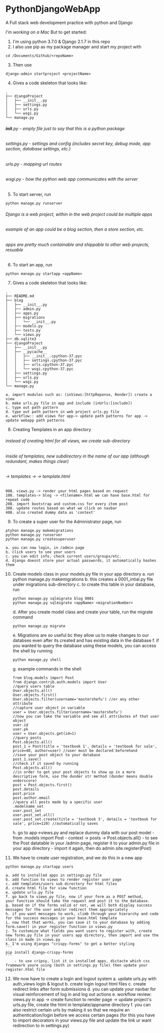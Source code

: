 # PythonDjangoWebApp
A Full stack web development practice with python and Django


*I'm working on a Mac*
But to get started: 
1. I'm using python 3.7.0 & Django 2.1.7 in this repo
2. I also use pip as my package manager and start my project with
```
cd /Documents/Github/<repoName>
```
3. Then use 
```
django-admin startproject <projectName>
```
4. Gives a code skeleton that looks like:
```
.
├── djangoProject
│   ├── __init__.py
│   ├── settings.py
│   ├── urls.py
│   └── wsgi.py
└── manage.py 
```
   ###### __init__.py - empty file just to say that this is a python package
   ###### settings.py - settings and config (includes secret key, debug mode, app section, database settings, etc.)
   ###### urls.py - mapping url routes
   ###### wsgi.py - how the python web app communicates with the server
5. To start server, run
```
python manage.py runserver
```
   ###### Django is a web project, within in the web project could be multiple apps
   ###### example of an app could be a blog section, then a store section, etc.
   ###### apps are pretty much containable and shippable to other web projects, resuable
6. To start an app, run
```
python manage.py startapp <appName>
```
7. Gives a code skeleton that looks like:
```
.
├── README.md
├── blog
│   ├── __init__.py
│   ├── admin.py
│   ├── apps.py
│   ├── migrations
│   │   └── __init__.py
│   ├── models.py
│   ├── tests.py
│   └── views.py
├── db.sqlite3
├── djangoProject
│   ├── __init__.py
│   ├── __pycache__
│   │   ├── __init__.cpython-37.pyc
│   │   ├── settings.cpython-37.pyc
│   │   ├── urls.cpython-37.pyc
│   │   └── wsgi.cpython-37.pyc
│   ├── settings.py
│   ├── urls.py
│   └── wsgi.py
└── manage.py
```
	a. import modules such as: (inViews:[httpReponse, Render]) create a view
	b. make urls.py file in app and include (inUrls:[include])
	c. type out path pattern
	d. type out path pattern in web project urls.py file
	e. workflow:: add views for app-> update path patterns for app -> update webapp path patterns
8. Creating Templates in an app directory
###### instead of creating html for all views, we create <templates> sub-directory
###### inside of templates, new subdirectory in the name of our app (although redundant, makes things clear)
###### <whateverAppName> -> templates -> <whatverAppName> -> template.html
	008. views.py -> render your html pages based on request
	108. templates-> blog -> <filename>.html we can have base.html for repeat code
	208. import bootstrap and custom.css for every item post
	308. update routes based on what we click on navbar
	408. also created dummy data as 'context'
9. To create a super user for the Administrator page, run
```
ptyhon manage.py makemigrations
python manage.py runserver
python manage.py createsuperuser
```
	a. you can now login, in /admin page
	b. click users to see your users
	c. you can edit info, check current users/groups/etc. 
	d. django doesnt store your actual passwords, it automatically hashes them
10. Create models class in your models.py file in your app directory
	a. run python manage.py makemigrations
	b. this creates a 0001_intial.py file under migrations sub-directory
	c. to create this table in your database, run 
	```
	python manage.py sqlmigrate blog 0001
	python manage.py sqlmigrate <appName> <migrationNumber>
	``` 
	d. After you create model class and create your table, run the migrate command 
	```
	python manage.py migrate
	```
	e. Migrations are so useful bc they allow us to make changes to our databses even after its created and has existing data in the database
	f. if you wanted to query the database using these models, you can access the shell by running
	```
	python manage.py shell
	```
	g. example commands in the shell
	```
	from blog.models import Post
	from django.contrib.auth.models import User
	//query users table
	User.objects.all()
	User.objects.first()
	User.objects.filter(username='mastershefu') //or any other attribute
	//capture user object in variable
	user = User.objects.filter(username='mastershefu')
	//now you can take the variable and see all attributes of that user object
	user.id
	user.pk
	user = User.objects.get(id=1)
	//query posts 
	Post.objects.all()
	post_1 = Post(title = 'textbook 1', details = 'textbook for sale', price=40, author=user) //user must be declared beforehand
	//save your post object to your database
	post_1.save()
	//check if it saved by running
	Post.objects.all()
	//in order to get your post objects to show up in a more descriptive form, use the dunder str method (dunder means double underscore)
	post = Post.objects.first() 
	post.details
	post.price
	post.author.email
	//query all posts made by a specific user
	.modelname_set
	user.post_set
	user.post_set.all() 
	user.post_set.create(title = 'textbook 3', details = 'textbook for sale', price=120) //automatically saves
	```
	h. go to app->views.py and replace dummy data with our post model
		- from .models import Post 
		- context -> posts -> Post.objects.all() 
		- to see the Post datatable in your /admin page, register it to your admin.py file in your app directory
		- import it again, then do admin.site.register(Post)

11. We have to create user registration, and we do this in a new app
```
python manage.py startapp users
```
	a. add to installed apps in settings.py file
	b. add function to views to render register user page
	c. add templates/users sub directory for html files
	d. create html file for view function
	e. update urls.py file 
	f. go back to views.py file, now if your form as a POST method, 
	your function should take the request and post it to the database.
	g. based on if the forms valid or not, we will both display success messages for the user and/or redirect them appropriately
	h. if you want messages to work, climb through your hierarchy and code for the success messages in your base.html template
	i. now that that works, you can save it to your database by adding form.save() in your register function in views.py
	j. To customize what fields you want users to register with, create new forms.py file in your users app directory, then import and use the class in made in views.py
	k. I'm using djangos "crispy-forms" to get a better styling
	```
	pip install django-crispy-forms
	```
		- to use cripsy, list it in installed apps, dictacte which css framework youre using (both in settings.py file) then update your register.html file
12. We now have to create a login and logout system
	a. update urls.py with auth_views login & logout
	b. create login logout html files
	c. create redirect links after form submissions
	d. you can update your navbar for visual reinforcement of log in and log out actions
	e. workflow review: views.py in app -> create  function to render page -> update project's urls.py file, create the html in template/appname directory
	f. you can also restrict certain urls by making it so that we require an authentication/login before we access certain pages (for this you have to import decorators in your views.py file and update the link ur want redirection to in settings.py)
